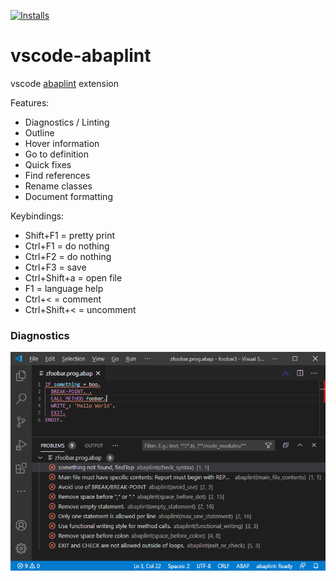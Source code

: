 [![Installs](https://vsmarketplacebadge.apphb.com/installs/larshp.vscode-abaplint.svg)](https://marketplace.visualstudio.com/items?itemName=larshp.vscode-abaplint)

# vscode-abaplint
vscode [abaplint](https://abaplint.org) extension

Features:
* Diagnostics / Linting
* Outline
* Hover information
* Go to definition
* Quick fixes
* Find references
* Rename classes
* Document formatting

Keybindings:
* Shift+F1 = pretty print
* Ctrl+F1 = do nothing
* Ctrl+F2 = do nothing
* Ctrl+F3 = save
* Ctrl+Shift+a = open file
* F1 = language help
* Ctrl+< = comment
* Ctrl+Shift+< = uncomment

### Diagnostics
![diagnostics](https://raw.githubusercontent.com/abaplint/vscode-abaplint/main/img/screenshot_20200824.png)
